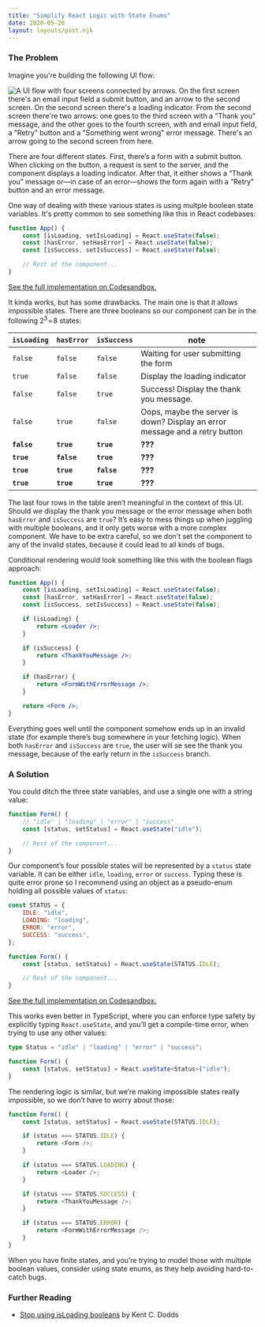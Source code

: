 ```yaml
---
title: "Simplify React Logic with State Enums"
date: 2020-05-26
layout: layouts/post.njk
---
```


### The Problem

Imagine you're building the following UI flow:

![A UI flow with four screens connected by arrows. On the first screen there's an email input field a submit button, and an arrow to the second screen. On the second screen there's a loading indicator. From the second screen there're two arrows: one goes to the third screen with a "Thank you" message, and the other goes to the fourth screen, with and email input field, a "Retry" button and a "Something went wrong" error message. There's an arrow going to the second screen from here.](http://localhost:8080/img/a.png)

There are four different states. First, there’s a form with a submit button. When clicking on the button, a request is sent to the server, and the component displays a loading indicator. After that, it either shows a “Thank you” message or—in case of an error—shows the form again with a “Retry” button and an error message.

One way of dealing with these various states is using multple boolean state variables. It's pretty common to see something like this in React codebases:

```js
function App() {
    const [isLoading, setIsLoading] = React.useState(false);
    const [hasError, setHasError] = React.useState(false);
    const [isSuccess, setIsSuccess] = React.useState(false);

    // Rest of the component...
}
```

<a href="https://codesandbox.io/s/quizzical-water-4vu7w" target="_blank">See the full implementation on Codesandbox.</a>

It kinda works, but has some drawbacks. The main one is that it allows impossible states. There are three booleans so our component can be in the following 2<sup>3</sup> = 8 states:

<div class="table-wrap">

| `isLoading` | `hasError`  | `isSuccess` | note                                                                        |
| ----------- | ----------- | ----------- | --------------------------------------------------------------------------- |
| `false`     | `false`     | `false`     | Waiting for user submitting the form                                        |
| `true`      | `false`     | `false`     | Display the loading indicator                                               |
| `false`     | `false`     | `true`      | Success! Display the thank you message.                                     |
| `false`     | `true`      | `false`     | Oops, maybe the server is down? Display an error message and a retry button |
| **`false`** | **`true`**  | **`true`**  | **???**                                                                     |
| **`true`**  | **`false`** | **`true`**  | **???**                                                                     |
| **`true`**  | **`true`**  | **`false`** | **???**                                                                     |
| **`true`**  | **`true`**  | **`true`**  | **???**                                                                     |

</div>

The last four rows in the table aren’t meaningful in the context of this UI. Should we display the thank you message or the error message when both `hasError` and `isSuccess` are `true`? It’s easy to mess things up when juggling with multiple booleans, and it only gets worse with a more complex component. We have to be extra careful, so we don't set the component to any of the invalid states, because it could lead to all kinds of bugs.

Conditional rendering would look something like this with the boolean flags approach:

```jsx
function App() {
    const [isLoading, setIsLoading] = React.useState(false);
    const [hasError, setHasError] = React.useState(false);
    const [isSuccess, setIsSuccess] = React.useState(false);

    if (isLoading) {
        return <Loader />;
    }

    if (isSuccess) {
        return <ThankYouMessage />;
    }

    if (hasError) {
        return <FormWithErrorMessage />;
    }

    return <Form />;
}
```

Everything goes well until the component somehow ends up in an invalid state (for example there’s bug somewhere in your fetching logic). When both `hasError` and `isSuccess` are `true`, the user will se see the thank you message, because of the early return in the `isSuccess` branch.

### A Solution

You could ditch the three state variables, and use a single one with a string value:

```js
function Form() {
    // "idle" | "loading" | "error" | "success"
    const [status, setStatus] = React.useState("idle");

    // Rest of the component...
}
```

Our component’s four possible states will be represented by a `status` state variable. It can be either `idle`, `loading`, `error` or `success`. Typing these is quite error prone so I recommend using an object as a pseudo-enum holding all possible values of `status`:

```js
const STATUS = {
    IDLE: "idle",
    LOADING: "loading",
    ERROR: "error",
    SUCCESS: "success",
};

function Form() {
    const [status, setStatus] = React.useState(STATUS.IDLE);

    // Rest of the component...
}
```

<a href="https://codesandbox.io/s/staging-night-sv7pl" target="_blank">See the full implementation on Codesandbox.</a>

This works even better in TypeScript, where you can enforce type safety by explicitly typing `React.useState`, and you’ll get a compile-time error, when trying to use any other values:

```typescript
type Status = "idle" | "loading" | "error" | "success";

function Form() {
    const [status, setStatus] = React.useState<Status>("idle");
}
```

The rendering logic is similar, but we’re making impossible states really impossible, so we don’t have to worry about those:

```js
function Form() {
    const [status, setStatus] = React.useState(STATUS.IDLE);

    if (status === STATUS.IDLE) {
        return <Form />;
    }

    if (status === STATUS.LOADING) {
        return <Loader />;
    }

    if (status === STATUS.SUCCESS) {
        return <ThankYouMessage />;
    }

    if (status === STATUS.ERROR) {
        return <FormWithErrorMessage />;
    }
}
```

When you have finite states, and you’re trying to model those with multiple boolean values, consider using state enums, as they help avoiding hard-to-catch bugs.

### Further Reading

-   [Stop using isLoading booleans](https://kentcdodds.com/blog/stop-using-isloading-booleans) by Kent C. Dodds
